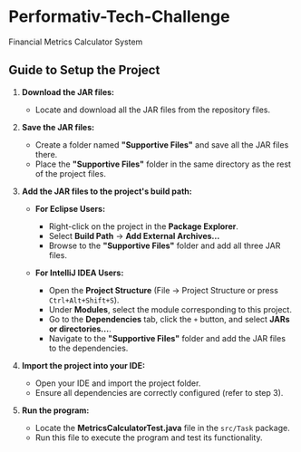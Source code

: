 # Performativ-Tech-Challenge
Financial Metrics Calculator System 

   ## Guide to Setup the Project  

1) **Download the JAR files:**  
   - Locate and download all the JAR files from the repository files.  

2) **Save the JAR files:**  
   - Create a folder named **"Supportive Files"** and save all the JAR files there.  
   - Place the **"Supportive Files"** folder in the same directory as the rest of the project files.  

3) **Add the JAR files to the project's build path:**  

   - **For Eclipse Users:**  
     - Right-click on the project in the **Package Explorer**.  
     - Select **Build Path** -> **Add External Archives...**  
     - Browse to the **"Supportive Files"** folder and add all three JAR files.  

   - **For IntelliJ IDEA Users:**  
     - Open the **Project Structure** (File -> Project Structure or press `Ctrl+Alt+Shift+S`).  
     - Under **Modules**, select the module corresponding to this project.  
     - Go to the **Dependencies** tab, click the `+` button, and select **JARs or directories...**.  
     - Navigate to the **"Supportive Files"** folder and add the JAR files to the dependencies.  

4) **Import the project into your IDE:**  
   - Open your IDE and import the project folder.  
   - Ensure all dependencies are correctly configured (refer to step 3).  

5) **Run the program:**  
   - Locate the **MetricsCalculatorTest.java** file in the `src/Task` package.  
   - Run this file to execute the program and test its functionality.  
